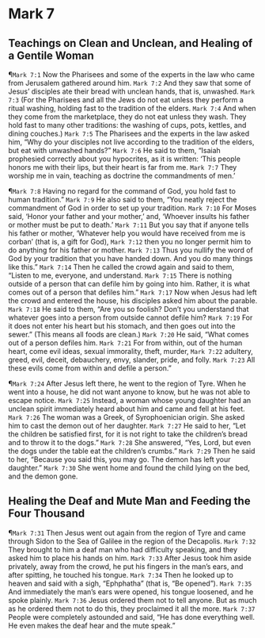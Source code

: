 # Mark 7

## Teachings on Clean and Unclean, and Healing of a Gentile Woman
¶`Mark 7:1` Now the Pharisees and some of the experts in the law who came from Jerusalem gathered around him.
`Mark 7:2` And they saw that some of Jesus’ disciples ate their bread with unclean hands, that is, unwashed.
`Mark 7:3` (For the Pharisees and all the Jews do not eat unless they perform a ritual washing, holding fast to the tradition of the elders.
`Mark 7:4` And when they come from the marketplace, they do not eat unless they wash. They hold fast to many other traditions: the washing of cups, pots, kettles, and dining couches.)
`Mark 7:5` The Pharisees and the experts in the law asked him, “Why do your disciples not live according to the tradition of the elders, but eat with unwashed hands?”
`Mark 7:6` He said to them, “Isaiah prophesied correctly about you hypocrites, as it is written: ‘This people honors me with their lips, but their heart is far from me.
`Mark 7:7` They worship me in vain, teaching as doctrine the commandments of men.’

¶`Mark 7:8` Having no regard for the command of God, you hold fast to human tradition.”
`Mark 7:9` He also said to them, “You neatly reject the commandment of God in order to set up your tradition.
`Mark 7:10` For Moses said, ‘Honor your father and your mother,’ and, ‘Whoever insults his father or mother must be put to death.’
`Mark 7:11` But you say that if anyone tells his father or mother, ‘Whatever help you would have received from me is corban’ (that is, a gift for God),
`Mark 7:12` then you no longer permit him to do anything for his father or mother.
`Mark 7:13` Thus you nullify the word of God by your tradition that you have handed down. And you do many things like this.”
`Mark 7:14` Then he called the crowd again and said to them, “Listen to me, everyone, and understand.
`Mark 7:15` There is nothing outside of a person that can defile him by going into him. Rather, it is what comes out of a person that defiles him.”
`Mark 7:17` Now when Jesus had left the crowd and entered the house, his disciples asked him about the parable.
`Mark 7:18` He said to them, “Are you so foolish? Don’t you understand that whatever goes into a person from outside cannot defile him?
`Mark 7:19` For it does not enter his heart but his stomach, and then goes out into the sewer.” (This means all foods are clean.)
`Mark 7:20` He said, “What comes out of a person defiles him.
`Mark 7:21` For from within, out of the human heart, come evil ideas, sexual immorality, theft, murder,
`Mark 7:22` adultery, greed, evil, deceit, debauchery, envy, slander, pride, and folly.
`Mark 7:23` All these evils come from within and defile a person.”

¶`Mark 7:24` After Jesus left there, he went to the region of Tyre. When he went into a house, he did not want anyone to know, but he was not able to escape notice.
`Mark 7:25` Instead, a woman whose young daughter had an unclean spirit immediately heard about him and came and fell at his feet.
`Mark 7:26` The woman was a Greek, of Syrophoenician origin. She asked him to cast the demon out of her daughter.
`Mark 7:27` He said to her, “Let the children be satisfied first, for it is not right to take the children’s bread and to throw it to the dogs.”
`Mark 7:28` She answered, “Yes, Lord, but even the dogs under the table eat the children’s crumbs.”
`Mark 7:29` Then he said to her, “Because you said this, you may go. The demon has left your daughter.”
`Mark 7:30` She went home and found the child lying on the bed, and the demon gone.

## Healing the Deaf and Mute Man and Feeding the Four Thousand
¶`Mark 7:31` Then Jesus went out again from the region of Tyre and came through Sidon to the Sea of Galilee in the region of the Decapolis.
`Mark 7:32` They brought to him a deaf man who had difficulty speaking, and they asked him to place his hands on him.
`Mark 7:33` After Jesus took him aside privately, away from the crowd, he put his fingers in the man’s ears, and after spitting, he touched his tongue.
`Mark 7:34` Then he looked up to heaven and said with a sigh, “Ephphatha” (that is, “Be opened”).
`Mark 7:35` And immediately the man’s ears were opened, his tongue loosened, and he spoke plainly.
`Mark 7:36` Jesus ordered them not to tell anyone. But as much as he ordered them not to do this, they proclaimed it all the more.
`Mark 7:37` People were completely astounded and said, “He has done everything well. He even makes the deaf hear and the mute speak.”
